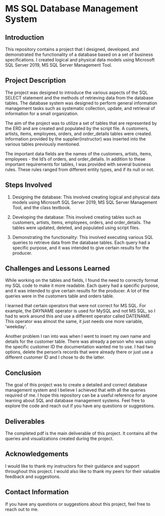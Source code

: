 # MS SQL Database Management System

## Introduction

This repository contains a project that I designed, developed, and demonstrated the functionality of a database based on a set of business specifications. I created logical and physical data models using Microsoft SQL Server 2019, MS SQL Server Management Tool.

## Project Description

The project was designed to introduce the various aspects of the SQL SELECT statement and the methods of retrieving data from the database tables. The database system was designed to perform general information management tasks such as systematic collection, update, and retrieval of information for a small organization. 

The aim of the project was to utilize a set of tables that are represented by the ERD and are created and populated by the script file. A customers, artists, items, employees, orders, and order_details tables were created. Information provided by the supplier(instructor) was inserted into the various tables previously mentioned. 

The important data fields are the names of the customers, artists, items, employees - the Id’s of orders, and order_details. In addition to these important requirements for tables, I was provided with several business rules. These rules ranged from different entity types, and if its null or not.

## Steps Involved

1. Designing the database: This involved creating logical and physical data models using Microsoft SQL Server 2019, MS SQL Server Management Tool, and the class textbook.

2. Developing the database: This involved creating tables such as customers, artists, items, employees, orders, and order_details. The tables were updated, deleted, and populated using script files.

3. Demonstrating the functionality: This involved executing various SQL queries to retrieve data from the database tables. Each query had a specific purpose, and it was intended to give certain results for the producer.

## Challenges and Lessons Learned

While working on the tables and fields, I found the need to correctly format my SQL code to make it more readable. Each query had a specific purpose, and it was intended to give certain results for the producer. A lot of the queries were in the customers table and orders table.

I learned that certain operators that were not correct for MS SQL. For example, the DAYNAME operator is used for MySQL and not MS SQL, so I had to work around this and use a different operator called DATENAME. This operator was almost the same, it just needs one more variable, 'weekday'. 

Another problem I ran into was when I went to insert my own name and details for the customer table. There was already a person who was using the specific customer ID the documentation wanted me to use. I had two options, delete the person’s records that were already there or just use a different customer ID and I chose to do the latter. 

## Conclusion

The goal of this project was to create a detailed and correct database management system and I believe I achieved that with all the queries required of me. I hope this repository can be a useful reference for anyone learning about SQL and database management systems. Feel free to explore the code and reach out if you have any questions or suggestions. 

## Deliverables

The completed pdf is the main deliverable of this project. It contains all the queries and visualizations created during the project.

## Acknowledgements

I would like to thank my instructors for their guidance and support throughout this project. I would also like to thank my peers for their valuable feedback and suggestions.

## Contact Information

If you have any questions or suggestions about this project, feel free to reach out to me.
